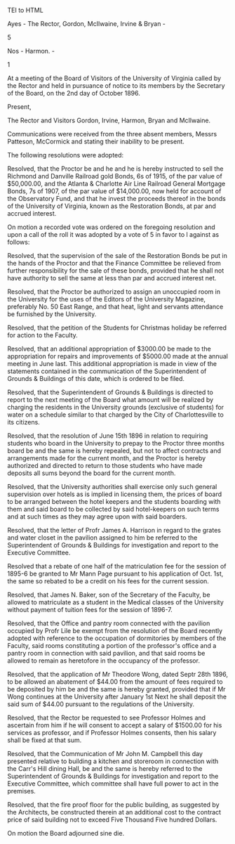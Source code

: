  TEI to HTML

Ayes - The Rector, Gordon, McIlwaine, Irvine & Bryan -

5

Nos - Harmon. -

1

At a meeting of the Board of Visitors of the University of Virginia called by the Rector and held in pursuance of notice to its members by the Secretary of the Board, on the 2nd day of October 1896.

Present,

The Rector and Visitors Gordon, Irvine, Harmon, Bryan and McIlwaine.

Communications were received from the three absent members, Messrs Patteson, McCormick and stating their inability to be present.

The following resolutions were adopted:

Resolved, that the Proctor be and he and he is hereby instructed to sell the Richmond and Danville Railroad gold Bonds, 6s of 1915, of the par value of $50,000.00, and the Atlanta & Charlotte Air Line Railroad General Mortgage Bonds, 7s of 1907, of the par value of $14,000.00, now held for account of the Observatory Fund, and that he invest the proceeds thereof in the bonds of the University of Virginia, known as the Restoration Bonds, at par and accrued interest.

On motion a recorded vote was ordered on the foregoing resolution and upon a call of the roll it was adopted by a vote of 5 in favor to l against as follows:

Resolved, that the supervision of the sale of the Restoration Bonds be put in the hands of the Proctor and that the Finance Committee be relieved from further responsibility for the sale of these bonds, provided that he shall not have authority to sell the same at less than par and accrued interest net.

Resolved, that the Proctor be authorized to assign an unoccupied room in the University for the uses of the Editors of the University Magazine, preferably No. 50 East Range, and that heat, light and servants attendance be furnished by the University.

Resolved, that the petition of the Students for Christmas holiday be referred for action to the Faculty.

Resolved, that an additional appropriation of $3000.00 be made to the appropriation for repairs and improvements of $5000.00 made at the annual meeting in June last. This additional appropriation is made in view of the statements contained in the communication of the Superintendent of Grounds & Buildings of this date, which is ordered to be filed.

Resolved, that the Superintendent of Grounds & Buildings is directed to report to the next meeting of the Board what amount will be realized by charging the residents in the University grounds (exclusive of students) for water on a schedule similar to that charged by the City of Charlottesville to its citizens.

Resolved, that the resolution of June 15th 1896 in relation to requiring students who board in the University to prepay to the Proctor three months board be and the same is hereby repealed, but not to affect contracts and arrangements made for the current month, and the Proctor is hereby authorized and directed to return to those students who have made deposits all sums beyond the board for the current month.

Resolved, that the University authorities shall exercise only such general supervision over hotels as is implied in licensing them, the prices of board to be arranged between the hotel keepers and the students boarding with them and said board to be collected by said hotel-keepers on such terms and at such times as they may agree upon with said boarders.

Resolved, that the letter of Profr James A. Harrison in regard to the grates and water closet in the pavilion assigned to him be referred to the Superintendent of Grounds & Buildings for investigation and report to the Executive Committee.

Resolved that a rebate of one half of the matriculation fee for the session of 1895-6 be granted to Mr Mann Page pursuant to his application of Oct. 1st, the same so rebated to be a credit on his fees for the current session.

Resolved, that James N. Baker, son of the Secretary of the Faculty, be allowed to matriculate as a student in the Medical classes of the University without payment of tuition fees for the session of 1896-7.

Resolved, that the Office and pantry room connected with the pavilion occupied by Profr Lile be exempt from the resolution of the Board recently adopted with reference to the occupation of dormitories by members of the Faculty, said rooms constituting a portion of the professor's office and a pantry room in connection with said pavilion, and that said rooms be allowed to remain as heretofore in the occupancy of the professor.

Resolved, that the application of Mr Theodore Wong, dated Septr 28th 1896, to be allowed an abatement of $44.00 from the amount of fees required to be deposited by him be and the same is hereby granted, provided that if Mr Wong continues at the University after January 1st Next he shall deposit the said sum of $44.00 pursuant to the regulations of the University.

Resolved, that the Rector be requested to see Professor Holmes and ascertain from him if he will consent to accept a salary of $1500.00 for his services as professor, and if Professor Holmes consents, then his salary shall be fixed at that sum.

Resolved, that the Communication of Mr John M. Campbell this day presented relative to building a kitchen and storeroom in connection with the Carr's Hill dining Hall, be and the same is hereby referred to the Superintendent of Grounds & Buildings for investigation and report to the Executive Committee, which committee shall have full power to act in the premises.

Resolved, that the fire proof floor for the public building, as suggested by the Architects, be constructed therein at an additional cost to the contract price of said building not to exceed Five Thousand Five hundred Dollars.

On motion the Board adjourned sine die.